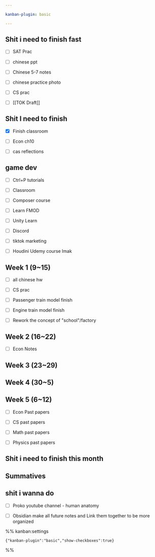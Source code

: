 ```yaml
---

kanban-plugin: basic

---
```


## Shit i need to finish fast

- [ ] SAT Prac
- [ ] chinese ppt
- [ ] Chinese 5-7 notes
- [ ] chinese practice photo
- [ ] CS prac
- [ ] [[TOK Draft]]


## Shit I need to finish

- [x] Finish classroom
- [ ] Econ ch10
- [ ] cas reflections


## game dev

- [ ] Ctrl+P tutorials
- [ ] Classroom
- [ ] Composer course
- [ ] Learn FMOD
- [ ] Unity Learn
- [ ] Discord
- [ ] tiktok marketing
- [ ] Houdini Udemy course lmak


## Week 1 (9~15)

- [ ] all chinese hw
- [ ] CS prac
- [ ] Passenger train model finish
- [ ] Engine train model finish
- [ ] Rework the concept of "school"/factory


## Week 2 (16~22)

- [ ] Econ Notes


## Week 3 (23~29)



## Week 4 (30~5)



## Week 5 (6~12)

- [ ] Econ Past papers
- [ ] CS past papers
- [ ] Math past papers
- [ ] Physics past papers


## Shit i need to finish this month



## Summatives



## shit i wanna do

- [ ] Proko youtube channel - human anatomy
- [ ] Obsidian make all future notes and Link them together to be more organized




%% kanban:settings
```
{"kanban-plugin":"basic","show-checkboxes":true}
```
%%